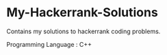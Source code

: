 # My-Hackerrank-Solutions
Contains my solutions to hackerrank coding problems.

Programming Language : C++
